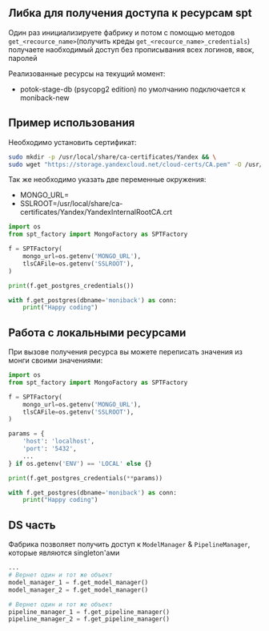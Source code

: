 
## Либка для получения доступа к ресурсам spt

Один раз инициализируете фабрику и потом с помощью методов `get_<recource_name>`(получить креды `get_<recource_name>_credentials`) получаете наобходимый доступ без прописывания всех логинов, явок, паролей

Реализованные ресурсы на текущий момент:

 - potok-stage-db (psycopg2 edition) по умолчанию подключается к moniback-new

## Пример использования

Необходимо установить сертификат:

```bash
sudo mkdir -p /usr/local/share/ca-certificates/Yandex && \
sudo wget "https://storage.yandexcloud.net/cloud-certs/CA.pem" -O /usr/local/share/ca-certificates/Yandex/YandexInternalRootCA.crt
```

Так же необходимо указать две переменные окружения: 

 - MONGO_URL=<url>
 - SSLROOT=/usr/local/share/ca-certificates/Yandex/YandexInternalRootCA.crt



```python
import os
from spt_factory import MongoFactory as SPTFactory

f = SPTFactory(
    mongo_url=os.getenv('MONGO_URL'),
    tlsCAFile=os.getenv('SSLROOT'),
)

print(f.get_postgres_credentials())

with f.get_postgres(dbname='moniback') as conn:
    print("Happy coding")
```

## Работа с локальными ресурсами

При вызове получения ресурса вы можете переписать значения из монги своими значениями:

```python
import os
from spt_factory import MongoFactory as SPTFactory

f = SPTFactory(
    mongo_url=os.getenv('MONGO_URL'),
    tlsCAFile=os.getenv('SSLROOT'),
)

params = {
    'host': 'localhost',
    'port': '5432',
    ...
} if os.getenv('ENV') == 'LOCAL' else {} 

print(f.get_postgres_credentials(**params))

with f.get_postgres(dbname='moniback') as conn:
    print("Happy coding")
```


## DS часть

Фабрика позволяет получить доступ к `ModelManager` & `PipelineManager`, которые являются singleton'ами

```python
...
# Вернет один и тот же объект
model_manager_1 = f.get_model_manager()
model_manager_2 = f.get_model_manager()

# Вернет один и тот же объект
pipeline_manager_1 = f.get_pipeline_manager()
pipeline_manager_2 = f.get_pipeline_manager()
```
